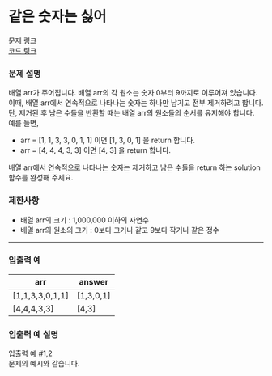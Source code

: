 # 같은 숫자는 싫어
[문제 링크](https://programmers.co.kr/learn/courses/30/lessons/12906)  
[코드 링크](https://github.com/cruelladevil/programmers-algorithm/blob/main/level1/같은%20숫자는%20싫어/code.js)

### 문제 설명
배열 arr가 주어집니다. 배열 arr의 각 원소는 숫자 0부터 9까지로 이루어져 있습니다.  
이때, 배열 arr에서 연속적으로 나타나는 숫자는 하나만 남기고 전부 제거하려고 합니다.  
단, 제거된 후 남은 수들을 반환할 때는 배열 arr의 원소들의 순서를 유지해야 합니다.  
예를 들면,

- arr = [1, 1, 3, 3, 0, 1, 1] 이면 [1, 3, 0, 1] 을 return 합니다.
- arr = [4, 4, 4, 3, 3] 이면 [4, 3] 을 return 합니다.  

배열 arr에서 연속적으로 나타나는 숫자는 제거하고 남은 수들을 return 하는 solution 함수를 완성해 주세요.

### 제한사항
- 배열 arr의 크기 : 1,000,000 이하의 자연수
- 배열 arr의 원소의 크기 : 0보다 크거나 같고 9보다 작거나 같은 정수
***
### 입출력 예
arr	| answer
---|---
[1,1,3,3,0,1,1] |	[1,3,0,1]
[4,4,4,3,3]	| [4,3]

### 입출력 예 설명
입출력 예 #1,2  
문제의 예시와 같습니다.
